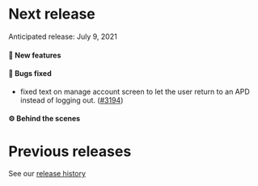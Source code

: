 # Next release

Anticipated release: July 9, 2021

#### 🚀 New features


#### 🐛 Bugs fixed
- fixed text on manage account screen to let the user return to an APD instead of logging out. ([#3194])

#### ⚙️ Behind the scenes



# Previous releases

See our [release history](https://github.com/CMSgov/eAPD/releases)

[#3194]: https://github.com/CMSgov/eAPD/issues/3194